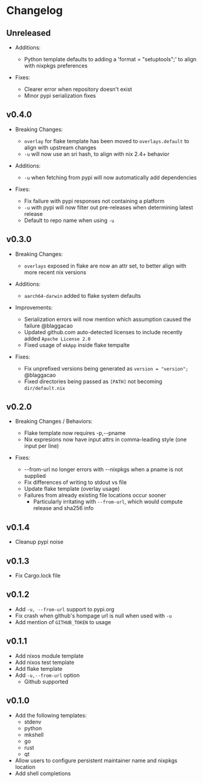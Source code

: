# Changelog

## Unreleased

- Additions:
  - Python template defaults to adding a 'format = "setuptools";' to align with nixpkgs preferences

- Fixes:
  - Clearer error when repository doesn't exist
  - Minor pypi serialization fixes

## v0.4.0

- Breaking Changes:
  - `overlay` for flake template has been moved to `overlays.default` to align with upstream changes
  - `-u` will now use an sri hash, to align with nix 2.4+ behavior

- Additions:
  - `-u` when fetching from pypi will now automatically add dependencies

- Fixes:
  - Fix failure with pypi responses not containing a platform
  - `-u` with pypi will now filter out pre-releases when determining latest release
  - Default to repo name when using `-u`

## v0.3.0

- Breaking Changes:
  - `overlays` exposed in flake are now an attr set, to better align with more recent nix versions

- Additions:
  - `aarch64-darwin` added to flake system defaults

- Improvements:
  - Serialization errors will now mention which assumption caused the failure @blaggacao
  - Updated github.com auto-detected licenses to include recently added `Apache License 2.0`
  - Fixed usage of `mkApp` inside flake tempalte

- Fixes:
  - Fix unprefixed versions being generated as `version = "version";` @blaggacao
  - Fixed directories being passed as `[PATH]` not becoming `dir/default.nix`

## v0.2.0

- Breaking Changes / Behaviors:
  - Flake template now requires -p,--pname
  - Nix expresions now have input attrs in comma-leading style (one input per line)

- Fixes:
  - --from-url no longer errors with --nixpkgs when a pname is not supplied
  - Fix differences of writing to stdout vs file
  - Update flake template (overlay usage)
  - Failures from already existing file locations occur sooner
    - Particularly irritating with `--from-url`, which would compute release and sha256 info

## v0.1.4

- Cleanup pypi noise

## v0.1.3

- Fix Cargo.lock file

## v0.1.2

- Add `-u, --from-url` support to pypi.org
- Fix crash when github's hompage url is null when used with `-u`
- Add mention of `GITHUB_TOKEN` to usage

## v0.1.1

- Add nixos module template
- Add nixos test template
- Add flake template
- Add `-u,--from-url` option
  - Github supported

## v0.1.0

- Add the following templates:
  - stdenv
  - python
  - mkshell
  - go
  - rust
  - qt
- Allow users to configure persistent maintainer name and nixpkgs location
- Add shell completions
